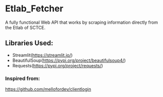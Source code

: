 # Etlab_Fetcher

A fully functional Web API that works by scraping information directly from the Etlab of SCTCE. 

## Libraries Used:
- Streamlit(https://streamlit.io/)
- BeautifulSoup(https://pypi.org/project/beautifulsoup4/)
- Requests(https://pypi.org/project/requests/)

### Inspired from:
 https://github.com/mellofordev/clientlogin